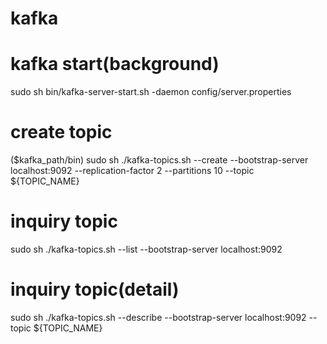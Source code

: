 # kafka

# kafka start(background)
sudo sh bin/kafka-server-start.sh -daemon config/server.properties 

# create topic
($kafka_path/bin)
sudo sh ./kafka-topics.sh --create --bootstrap-server localhost:9092 --replication-factor 2 --partitions 10 --topic ${TOPIC_NAME}


# inquiry topic
sudo sh ./kafka-topics.sh --list --bootstrap-server localhost:9092

# inquiry topic(detail)
sudo sh ./kafka-topics.sh --describe --bootstrap-server localhost:9092 --topic ${TOPIC_NAME}
